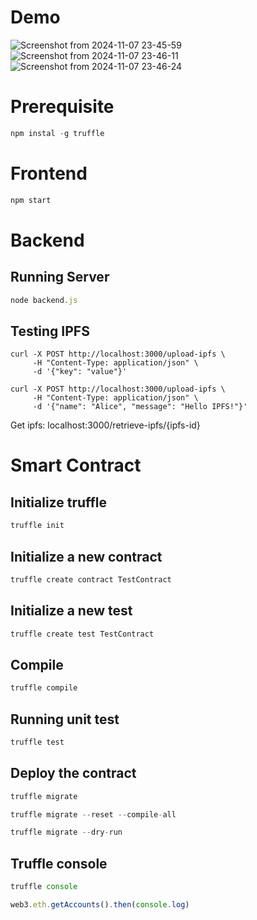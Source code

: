 # Demo
![Screenshot from 2024-11-07 23-45-59](https://github.com/user-attachments/assets/efbed15f-19bb-4ad0-953a-54fe23b9a412)
![Screenshot from 2024-11-07 23-46-11](https://github.com/user-attachments/assets/fe26ec03-3883-4800-bf8b-780002d284a3)
![Screenshot from 2024-11-07 23-46-24](https://github.com/user-attachments/assets/8b1ec596-7b71-4e6b-9348-c7686a03ed48)

# Prerequisite

```javascript
npm instal -g truffle
```

# Frontend
```javascript
npm start
```

# Backend
## Running Server
```javascript
node backend.js
```

## Testing IPFS
```curl
curl -X POST http://localhost:3000/upload-ipfs \
     -H "Content-Type: application/json" \
     -d '{"key": "value"}'
```

```curl
curl -X POST http://localhost:3000/upload-ipfs \
     -H "Content-Type: application/json" \
     -d '{"name": "Alice", "message": "Hello IPFS!"}'
```

Get ipfs: localhost:3000/retrieve-ipfs/{ipfs-id}

# Smart Contract

## Initialize truffle
```javascript
truffle init
```

## Initialize a new contract
```javascript
truffle create contract TestContract
```

## Initialize a new test
```javascript
truffle create test TestContract
```

## Compile
```javascript
truffle compile
```

## Running unit test
```javascript
truffle test
```

## Deploy the contract
```javascript
truffle migrate
```

```javascript
truffle migrate --reset --compile-all
```

```javascript
truffle migrate --dry-run
```

## Truffle console
```javascript
truffle console
```

```javascript
web3.eth.getAccounts().then(console.log)
```
